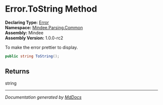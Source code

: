 ﻿<!--  
  <auto-generated>   
    The contents of this file were generated by a tool.  
    Changes to this file may be list if the file is regenerated  
  </auto-generated>   
-->

# Error.ToString Method

**Declaring Type:** [Error](../index.md)  
**Namespace:** [Mindee.Parsing.Common](../../index.md)  
**Assembly:** Mindee  
**Assembly Version:** 1.0.0\-rc2

To make the error prettier to display.

```csharp
public string ToString();
```

## Returns

string

___

*Documentation generated by [MdDocs](https://github.com/ap0llo/mddocs)*
